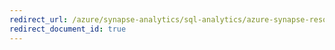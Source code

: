 ```yaml
---
redirect_url: /azure/synapse-analytics/sql-analytics/azure-synapse-resource-consumption-models
redirect_document_id: true
---
```

